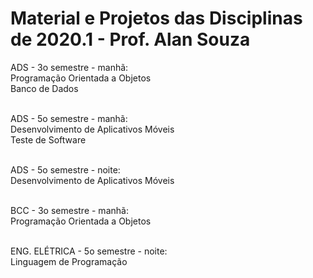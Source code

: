 # Material e Projetos das Disciplinas de 2020.1 - Prof. Alan Souza

ADS - 3o semestre - manhã:<br/>
Programação Orientada a Objetos<br/>
Banco de Dados<br/><br/>

ADS - 5o semestre - manhã:<br/>
Desenvolvimento de Aplicativos Móveis<br/>
Teste de Software<br/><br/>

ADS - 5o semestre - noite:<br/>
Desenvolvimento de Aplicativos Móveis<br/><br/>

BCC - 3o semestre - manhã:<br/>
Programação Orientada a Objetos<br/><br/>

ENG. ELÉTRICA - 5o semestre - noite:<br/>
Linguagem de Programação<br/><br/>

